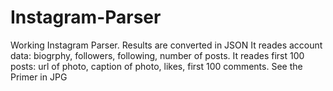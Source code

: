 # Instagram-Parser
Working Instagram Parser. Results are converted in JSON
It reades account data: biogrphy, followers, following, number of posts. It reades first 100 posts: url of photo, caption of photo, likes, first 100 comments. 
See the Primer in JPG
